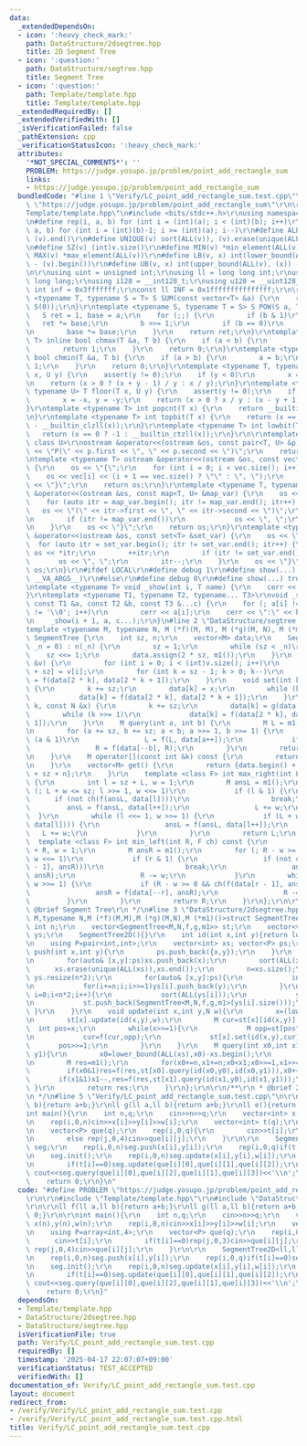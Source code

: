 ```yaml
---
data:
  _extendedDependsOn:
  - icon: ':heavy_check_mark:'
    path: DataStructure/2dsegtree.hpp
    title: 2D Segment Tree
  - icon: ':question:'
    path: DataStructure/segtree.hpp
    title: Segment Tree
  - icon: ':question:'
    path: Template/template.hpp
    title: Template/template.hpp
  _extendedRequiredBy: []
  _extendedVerifiedWith: []
  _isVerificationFailed: false
  _pathExtension: cpp
  _verificationStatusIcon: ':heavy_check_mark:'
  attributes:
    '*NOT_SPECIAL_COMMENTS*': ''
    PROBLEM: https://judge.yosupo.jp/problem/point_add_rectangle_sum
    links:
    - https://judge.yosupo.jp/problem/point_add_rectangle_sum
  bundledCode: "#line 1 \"Verify/LC_point_add_rectangle_sum.test.cpp\"\n#define PROBLEM\
    \ \"https://judge.yosupo.jp/problem/point_add_rectangle_sum\"\r\n\r\n#line 1 \"\
    Template/template.hpp\"\n#include <bits/stdc++.h>\r\nusing namespace std;\r\n\r\
    \n#define rep(i, a, b) for (int i = (int)(a); i < (int)(b); i++)\r\n#define rrep(i,\
    \ a, b) for (int i = (int)(b)-1; i >= (int)(a); i--)\r\n#define ALL(v) (v).begin(),\
    \ (v).end()\r\n#define UNIQUE(v) sort(ALL(v)), (v).erase(unique(ALL(v)), (v).end())\r\
    \n#define SZ(v) (int)v.size()\r\n#define MIN(v) *min_element(ALL(v))\r\n#define\
    \ MAX(v) *max_element(ALL(v))\r\n#define LB(v, x) int(lower_bound(ALL(v), (x))\
    \ - (v).begin())\r\n#define UB(v, x) int(upper_bound(ALL(v), (x)) - (v).begin())\r\
    \n\r\nusing uint = unsigned int;\r\nusing ll = long long int;\r\nusing ull = unsigned\
    \ long long;\r\nusing i128 = __int128_t;\r\nusing u128 = __uint128_t;\r\nconst\
    \ int inf = 0x3fffffff;\r\nconst ll INF = 0x1fffffffffffffff;\r\n\r\ntemplate\
    \ <typename T, typename S = T> S SUM(const vector<T> &a) {\r\n    return accumulate(ALL(a),\
    \ S(0));\r\n}\r\ntemplate <typename S, typename T = S> S POW(S a, T b) {\r\n \
    \   S ret = 1, base = a;\r\n    for (;;) {\r\n        if (b & 1)\r\n         \
    \   ret *= base;\r\n        b >>= 1;\r\n        if (b == 0)\r\n            break;\r\
    \n        base *= base;\r\n    }\r\n    return ret;\r\n}\r\ntemplate <typename\
    \ T> inline bool chmax(T &a, T b) {\r\n    if (a < b) {\r\n        a = b;\r\n\
    \        return 1;\r\n    }\r\n    return 0;\r\n}\r\ntemplate <typename T> inline\
    \ bool chmin(T &a, T b) {\r\n    if (a > b) {\r\n        a = b;\r\n        return\
    \ 1;\r\n    }\r\n    return 0;\r\n}\r\ntemplate <typename T, typename U> T ceil(T\
    \ x, U y) {\r\n    assert(y != 0);\r\n    if (y < 0)\r\n        x = -x, y = -y;\r\
    \n    return (x > 0 ? (x + y - 1) / y : x / y);\r\n}\r\ntemplate <typename T,\
    \ typename U> T floor(T x, U y) {\r\n    assert(y != 0);\r\n    if (y < 0)\r\n\
    \        x = -x, y = -y;\r\n    return (x > 0 ? x / y : (x - y + 1) / y);\r\n\
    }\r\ntemplate <typename T> int popcnt(T x) {\r\n    return __builtin_popcountll(x);\r\
    \n}\r\ntemplate <typename T> int topbit(T x) {\r\n    return (x == 0 ? -1 : 63\
    \ - __builtin_clzll(x));\r\n}\r\ntemplate <typename T> int lowbit(T x) {\r\n \
    \   return (x == 0 ? -1 : __builtin_ctzll(x));\r\n}\r\n\r\ntemplate <class T,\
    \ class U>\r\nostream &operator<<(ostream &os, const pair<T, U> &p) {\r\n    os\
    \ << \"P(\" << p.first << \", \" << p.second << \")\";\r\n    return os;\r\n}\r\
    \ntemplate <typename T> ostream &operator<<(ostream &os, const vector<T> &vec)\
    \ {\r\n    os << \"{\";\r\n    for (int i = 0; i < vec.size(); i++) {\r\n    \
    \    os << vec[i] << (i + 1 == vec.size() ? \"\" : \", \");\r\n    }\r\n    os\
    \ << \"}\";\r\n    return os;\r\n}\r\ntemplate <typename T, typename U>\r\nostream\
    \ &operator<<(ostream &os, const map<T, U> &map_var) {\r\n    os << \"{\";\r\n\
    \    for (auto itr = map_var.begin(); itr != map_var.end(); itr++) {\r\n     \
    \   os << \"(\" << itr->first << \", \" << itr->second << \")\";\r\n        itr++;\r\
    \n        if (itr != map_var.end())\r\n            os << \", \";\r\n        itr--;\r\
    \n    }\r\n    os << \"}\";\r\n    return os;\r\n}\r\ntemplate <typename T> ostream\
    \ &operator<<(ostream &os, const set<T> &set_var) {\r\n    os << \"{\";\r\n  \
    \  for (auto itr = set_var.begin(); itr != set_var.end(); itr++) {\r\n       \
    \ os << *itr;\r\n        ++itr;\r\n        if (itr != set_var.end())\r\n     \
    \       os << \", \";\r\n        itr--;\r\n    }\r\n    os << \"}\";\r\n    return\
    \ os;\r\n}\r\n#ifdef LOCAL\r\n#define debug 1\r\n#define show(...) _show(0, #__VA_ARGS__,\
    \ __VA_ARGS__)\r\n#else\r\n#define debug 0\r\n#define show(...) true\r\n#endif\r\
    \ntemplate <typename T> void _show(int i, T name) {\r\n    cerr << '\\n';\r\n\
    }\r\ntemplate <typename T1, typename T2, typename... T3>\r\nvoid _show(int i,\
    \ const T1 &a, const T2 &b, const T3 &...c) {\r\n    for (; a[i] != ',' && a[i]\
    \ != '\\0'; i++)\r\n        cerr << a[i];\r\n    cerr << \":\" << b << \" \";\r\
    \n    _show(i + 1, a, c...);\r\n}\n#line 2 \"DataStructure/segtree.hpp\"\n\r\n\
    template <typename M, typename N, M (*f)(M, M), M (*g)(M, N), M (*m1)()>\r\nstruct\
    \ SegmentTree {\r\n    int sz, n;\r\n    vector<M> data;\r\n    SegmentTree(int\
    \ _n = 0) : n(_n) {\r\n        sz = 1;\r\n        while (sz < _n)\r\n        \
    \    sz <<= 1;\r\n        data.assign(2 * sz, m1());\r\n    }\r\n    void run(vector<M>\
    \ &v) {\r\n        for (int i = 0; i < (int)v.size(); i++)\r\n            data[i\
    \ + sz] = v[i];\r\n        for (int k = sz - 1; k > 0; k--)\r\n            data[k]\
    \ = f(data[2 * k], data[2 * k + 1]);\r\n    }\r\n    void set(int k, const M &x)\
    \ {\r\n        k += sz;\r\n        data[k] = x;\r\n        while (k >>= 1)\r\n\
    \            data[k] = f(data[2 * k], data[2 * k + 1]);\r\n    }\r\n    void update(int\
    \ k, const N &x) {\r\n        k += sz;\r\n        data[k] = g(data[k], x);\r\n\
    \        while (k >>= 1)\r\n            data[k] = f(data[2 * k], data[2 * k +\
    \ 1]);\r\n    }\r\n    M query(int a, int b) {\r\n        M L = m1(), R = m1();\r\
    \n        for (a += sz, b += sz; a < b; a >>= 1, b >>= 1) {\r\n            if\
    \ (a & 1)\r\n                L = f(L, data[a++]);\r\n            if (b & 1)\r\n\
    \                R = f(data[--b], R);\r\n        }\r\n        return f(L, R);\r\
    \n    }\r\n    M operator[](const int &k) const {\r\n        return data[k + sz];\r\
    \n    }\r\n    vector<M> get() {\r\n        return {data.begin() + sz, data.begin()\
    \ + sz + n};\r\n    }\r\n    template <class F> int max_right(int L, F ch) const\
    \ {\r\n        int l = sz + L, w = 1;\r\n        M ansL = m1();\r\n        for\
    \ (; L + w <= sz; l >>= 1, w <<= 1)\r\n            if (l & 1) {\r\n          \
    \      if (not ch(f(ansL, data[l])))\r\n                    break;\r\n       \
    \         ansL = f(ansL, data[l++]);\r\n                L += w;\r\n          \
    \  }\r\n        while (l <<= 1, w >>= 1) {\r\n            if (L + w <= sz && ch(f(ansL,\
    \ data[l]))) {\r\n                ansL = f(ansL, data[l++]);\r\n             \
    \   L += w;\r\n            }\r\n        }\r\n        return L;\r\n    }\r\n  \
    \  template <class F> int min_left(int R, F ch) const {\r\n        int r = sz\
    \ + R, w = 1;\r\n        M ansR = m1();\r\n        for (; R - w >= 0; r >>= 1,\
    \ w <<= 1)\r\n            if (r & 1) {\r\n                if (not ch(f(data[r\
    \ - 1], ansR)))\r\n                    break;\r\n                ansR = f(data[--r],\
    \ ansR);\r\n                R -= w;\r\n            }\r\n        while (r <<= 1,\
    \ w >>= 1) {\r\n            if (R - w >= 0 && ch(f(data[r - 1], ansR))) {\r\n\
    \                ansR = f(data[--r], ansR);\r\n                R -= w;\r\n   \
    \         }\r\n        }\r\n        return R;\r\n    }\r\n};\r\n\r\n/**\r\n *\
    \ @brief Segment Tree\r\n */\n#line 3 \"DataStructure/2dsegtree.hpp\"\n\r\ntemplate<typename\
    \ M,typename N,M (*f)(M,M),M (*g)(M,N),M (*m1)()>struct SegmentTree2D{\r\n   \
    \ int n;\r\n    vector<SegmentTree<M,N,f,g,m1>> st;\r\n    vector<vector<int>>\
    \ ys;\r\n    SegmentTree2D(){}\r\n    int id(int x,int y){return lower_bound(ALL(ys[x]),y)-ys[x].begin();}\r\
    \n    using P=pair<int,int>;\r\n    vector<int> xs; vector<P> ps;\r\n    void\
    \ push(int x,int y){\r\n        ps.push_back({x,y});\r\n    }\r\n    void init(){\r\
    \n        for(auto& [x,y]:ps)xs.push_back(x);\r\n        sort(ALL(xs));\r\n  \
    \      xs.erase(unique(ALL(xs)),xs.end());\r\n        n=xs.size();\r\n       \
    \ ys.resize(n*2);\r\n        for(auto& [x,y]:ps){\r\n            int i=lower_bound(ALL(xs),x)-xs.begin();\r\
    \n            for(i+=n;i;i>>=1)ys[i].push_back(y);\r\n        }\r\n        for(int\
    \ i=0;i<n*2;i++){\r\n            sort(ALL(ys[i]));\r\n            ys[i].erase(unique(ALL(ys[i])),ys[i].end());\r\
    \n            st.push_back(SegmentTree<M,N,f,g,m1>(ys[i].size()));\r\n       \
    \ }\r\n    }\r\n    void update(int x,int y,N w){\r\n        x=(lower_bound(ALL(xs),x)-xs.begin())+n;\r\
    \n        st[x].update(id(x,y),w);\r\n        M cur=st[x][id(x,y)];\r\n      \
    \  int pos=x;\r\n        while(x>>=1){\r\n            M opp=st[pos^1].query(id(pos^1,y),id(pos^1,y+1));\r\
    \n            cur=f(cur,opp);\r\n            st[x].set(id(x,y),cur);\r\n     \
    \       pos>>=1;\r\n        }\r\n    }\r\n    M query(int x0,int x1,int y0,int\
    \ y1){\r\n        x0=lower_bound(ALL(xs),x0)-xs.begin();\r\n        x1=lower_bound(ALL(xs),x1)-xs.begin();\r\
    \n        M res=m1();\r\n        for(x0+=n,x1+=n;x0<x1;x0>>=1,x1>>=1){\r\n   \
    \         if(x0&1)res=f(res,st[x0].query(id(x0,y0),id(x0,y1))),x0++;\r\n     \
    \       if(x1&1)x1--,res=f(res,st[x1].query(id(x1,y0),id(x1,y1)));\r\n       \
    \ }\r\n        return res;\r\n    }\r\n};\r\n\r\n/**\r\n * @brief 2D Segment Tree\r\
    \n */\n#line 5 \"Verify/LC_point_add_rectangle_sum.test.cpp\"\n\r\nll f(ll a,ll\
    \ b){return a+b;}\r\nll g(ll a,ll b){return a+b;}\r\nll e(){return 0;}\r\n\r\n\
    int main(){\r\n    int n,q;\r\n    cin>>n>>q;\r\n    vector<int> x(n),y(n),w(n);\r\
    \n    rep(i,0,n)cin>>x[i]>>y[i]>>w[i];\r\n    vector<int> t(q);\r\n    using P=array<int,4>;\r\
    \n    vector<P> que(q);\r\n    rep(i,0,q){\r\n        cin>>t[i];\r\n        if(t[i]==0)rep(j,0,3)cin>>que[i][j];\r\
    \n        else rep(j,0,4)cin>>que[i][j];\r\n    }\r\n\r\n    SegmentTree2D<ll,ll,f,g,e>\
    \ seg;\r\n    rep(i,0,n)seg.push(x[i],y[i]);\r\n    rep(i,0,q)if(t[i]==0)seg.push(que[i][0],que[i][1]);\r\
    \n    seg.init();\r\n    rep(i,0,n)seg.update(x[i],y[i],w[i]);\r\n    rep(i,0,q){\r\
    \n        if(t[i]==0)seg.update(que[i][0],que[i][1],que[i][2]);\r\n        else\
    \ cout<<seg.query(que[i][0],que[i][2],que[i][1],que[i][3])<<'\\n';\r\n    }\r\n\
    \    return 0;\r\n}\n"
  code: "#define PROBLEM \"https://judge.yosupo.jp/problem/point_add_rectangle_sum\"\
    \r\n\r\n#include \"Template/template.hpp\"\r\n#include \"DataStructure/2dsegtree.hpp\"\
    \r\n\r\nll f(ll a,ll b){return a+b;}\r\nll g(ll a,ll b){return a+b;}\r\nll e(){return\
    \ 0;}\r\n\r\nint main(){\r\n    int n,q;\r\n    cin>>n>>q;\r\n    vector<int>\
    \ x(n),y(n),w(n);\r\n    rep(i,0,n)cin>>x[i]>>y[i]>>w[i];\r\n    vector<int> t(q);\r\
    \n    using P=array<int,4>;\r\n    vector<P> que(q);\r\n    rep(i,0,q){\r\n  \
    \      cin>>t[i];\r\n        if(t[i]==0)rep(j,0,3)cin>>que[i][j];\r\n        else\
    \ rep(j,0,4)cin>>que[i][j];\r\n    }\r\n\r\n    SegmentTree2D<ll,ll,f,g,e> seg;\r\
    \n    rep(i,0,n)seg.push(x[i],y[i]);\r\n    rep(i,0,q)if(t[i]==0)seg.push(que[i][0],que[i][1]);\r\
    \n    seg.init();\r\n    rep(i,0,n)seg.update(x[i],y[i],w[i]);\r\n    rep(i,0,q){\r\
    \n        if(t[i]==0)seg.update(que[i][0],que[i][1],que[i][2]);\r\n        else\
    \ cout<<seg.query(que[i][0],que[i][2],que[i][1],que[i][3])<<'\\n';\r\n    }\r\n\
    \    return 0;\r\n}"
  dependsOn:
  - Template/template.hpp
  - DataStructure/2dsegtree.hpp
  - DataStructure/segtree.hpp
  isVerificationFile: true
  path: Verify/LC_point_add_rectangle_sum.test.cpp
  requiredBy: []
  timestamp: '2025-04-17 22:07:07+09:00'
  verificationStatus: TEST_ACCEPTED
  verifiedWith: []
documentation_of: Verify/LC_point_add_rectangle_sum.test.cpp
layout: document
redirect_from:
- /verify/Verify/LC_point_add_rectangle_sum.test.cpp
- /verify/Verify/LC_point_add_rectangle_sum.test.cpp.html
title: Verify/LC_point_add_rectangle_sum.test.cpp
---
```

